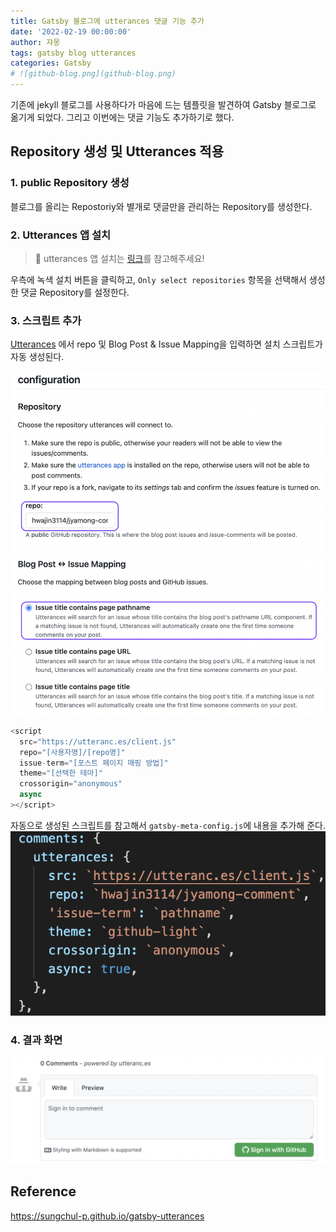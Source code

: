 ```yaml
---
title: Gatsby 블로그에 utterances 댓글 기능 추가
date: '2022-02-19 00:00:00'
author: 쟈몽
tags: gatsby blog utterances
categories: Gatsby
# ![github-blog.png](github-blog.png)
---
```


기존에 jekyll 블로그를 사용하다가 마음에 드는 템플릿을 발견하여 Gatsby 블로그로 옮기게 되었다.
그리고 이번에는 댓글 기능도 추가하기로 했다.

## Repository 생성 및 Utterances 적용

### 1. public Repository 생성

블로그를 올리는 Repostoriy와 별개로 댓글만을 관리하는 Repository를 생성한다.

### 2. Utterances 앱 설치

> 🦄 utterances 앱 설치는 [링크](<[Utterances](https://github.com/apps/utterances)>)를 참고해주세요!

우측에 녹색 설치 버튼을 클릭하고, `Only select repositories` 항목을 선택해서 생성한 댓글 Repository를 설정한다.

### 3. 스크립트 추가

[Utterances](<(https://utteranc.es/)>) 에서 repo 및 Blog Post & Issue Mapping을 입력하면 설치 스크립트가 자동 생성된다.

![script](script.png)

```js
<script
  src="https://utteranc.es/client.js"
  repo="[사용자명]/[repo명]"
  issue-term="[포스트 페이지 매핑 방법]"
  theme="[선택한 테마]"
  crossorigin="anonymous"
  async
></script>
```

자동으로 생성된 스크립트를 참고해서 `gatsby-meta-config.js`에 내용을 추가해 준다.
![script](script2.png)

### 4. 결과 화면

![result](result.png)

## Reference

https://sungchul-p.github.io/gatsby-utterances
